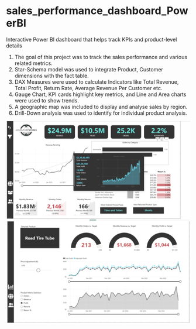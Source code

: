 # sales_performance_dashboard_PowerBI
Interactive Power BI dashboard that helps track KPIs and product-level details

1. The goal of this project was to track the sales performance and various related metrics.
2. Star-Schema model was used to integrate Product, Customer dimensions with the fact table.
3. DAX Measures were used to calculate Indicators like Total Revenue, Total Profit, Return Rate, Average Revenue Per Customer etc.
4. Gauge Chart, KPI cards highlight key metrics, and Line and Area charts were used to show trends.
5. A geographic map was included to display and analyse sales by region.
6. Drill-Down analysis was used to identify for individual product analysis.

![Executive Dashboard](Exec_Dashboard.png)
![Product Details](Product_Details.png)
